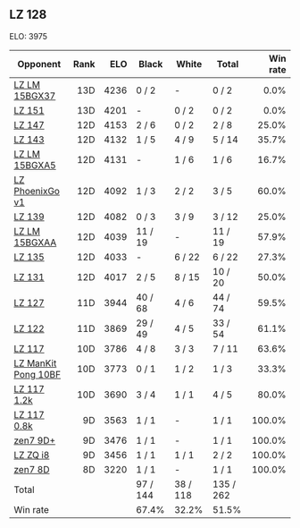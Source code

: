 ## LZ 128 ##

ELO: 3975

Opponent | Rank | ELO | Black | White | Total | Win rate
---------|-----:|----:|-------|-------|-------|-------:
[LZ LM 15BGX37](LZ%20LM%2015BGX37.md) | 13D | 4236 | 0 / 2 | - | 0 / 2 | 0.0%
[LZ 151](LZ%20151.md) | 13D | 4201 | - | 0 / 2 | 0 / 2 | 0.0%
[LZ 147](LZ%20147.md) | 12D | 4153 | 2 / 6 | 0 / 2 | 2 / 8 | 25.0%
[LZ 143](LZ%20143.md) | 12D | 4132 | 1 / 5 | 4 / 9 | 5 / 14 | 35.7%
[LZ LM 15BGXA5](LZ%20LM%2015BGXA5.md) | 12D | 4131 | - | 1 / 6 | 1 / 6 | 16.7%
[LZ PhoenixGo v1](LZ%20PhoenixGo%20v1.md) | 12D | 4092 | 1 / 3 | 2 / 2 | 3 / 5 | 60.0%
[LZ 139](LZ%20139.md) | 12D | 4082 | 0 / 3 | 3 / 9 | 3 / 12 | 25.0%
[LZ LM 15BGXAA](LZ%20LM%2015BGXAA.md) | 12D | 4039 | 11 / 19 | - | 11 / 19 | 57.9%
[LZ 135](LZ%20135.md) | 12D | 4033 | - | 6 / 22 | 6 / 22 | 27.3%
[LZ 131](LZ%20131.md) | 12D | 4017 | 2 / 5 | 8 / 15 | 10 / 20 | 50.0%
[LZ 127](LZ%20127.md) | 11D | 3944 | 40 / 68 | 4 / 6 | 44 / 74 | 59.5%
[LZ 122](LZ%20122.md) | 11D | 3869 | 29 / 49 | 4 / 5 | 33 / 54 | 61.1%
[LZ 117](LZ%20117.md) | 10D | 3786 | 4 / 8 | 3 / 3 | 7 / 11 | 63.6%
[LZ ManKit Pong 10BF](LZ%20ManKit%20Pong%2010BF.md) | 10D | 3773 | 0 / 1 | 1 / 2 | 1 / 3 | 33.3%
[LZ 117 1.2k](LZ%20117%201.2k.md) | 10D | 3690 | 3 / 4 | 1 / 1 | 4 / 5 | 80.0%
[LZ 117 0.8k](LZ%20117%200.8k.md) | 9D | 3563 | 1 / 1 | - | 1 / 1 | 100.0%
[zen7 9D+](zen7%209D+.md) | 9D | 3476 | 1 / 1 | - | 1 / 1 | 100.0%
[LZ ZQ i8](LZ%20ZQ%20i8.md) | 9D | 3456 | 1 / 1 | 1 / 1 | 2 / 2 | 100.0%
[zen7 8D](zen7%208D.md) | 8D | 3220 | 1 / 1 | - | 1 / 1 | 100.0%
Total | | | 97 / 144 | 38 / 118 | 135 / 262 | 
Win rate| | | 67.4% | 32.2% | 51.5% | 
